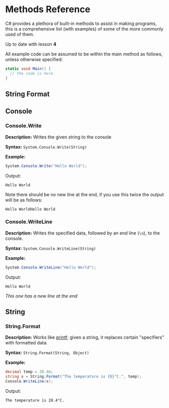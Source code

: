 # Methods Reference

C# provides a plethora of built-in methods to assist in making programs, this is a comprehensive list (with examples) of some of the more commonly used of them.

Up to date with lesson **4**

All example code can be assumed to be within the main method as follows, unless otherwise specified:

```C#
static void Main() {
  // the code is here
}
```

## String Format



## Console

### Console.Write

**Description:** Writes the given string to the console

**Syntax:** `System.Console.Write(String)`

**Example:**
```C#
System.Console.Write("Hello World");
```

Output:
```
Hello World
```
Note there should be no new line at the end, if you use this twice the output will be as follows:
```
Hello WorldHello World
```

### Console.WriteLine

**Description:** Writes the specified data, followed by an end line (`\n`), to the console.

**Syntax:** `System.Console.WriteLine(String)`

**Example:**
```C#
System.Console.WriteLine("Hello World");
```
Output:
```
Hello World
```
*This one has a new line at the end*

## String

### String.Format

**Description:** Works like [printf](printf_info.md); given a string, it replaces certain "specifiers" with formatted data.

**Syntax:** `String.Format(String, Object)`

**Example:**
```C#
decimal temp = 20.4m;
string s = String.Format("The temperature is {0}°C.", temp);
Console.WriteLine(s);
```

Output:
```
The temperature is 20.4°C.
```
